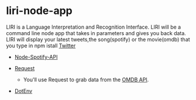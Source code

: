# liri-node-app
LIRI is a Language Interpretation and Recognition Interface. LIRI will be a command line node app that takes in parameters and gives you back data.
LIRI will display your latest tweets,the song(spotify) or the movie(omdb) that you type in
npm istall
[Twitter](https://www.npmjs.com/package/twitter)
   
   * [Node-Spotify-API](https://www.npmjs.com/package/node-spotify-api)
   
   * [Request](https://www.npmjs.com/package/request)

     * You'll use Request to grab data from the [OMDB API](http://www.omdbapi.com).

   * [DotEnv](https://www.npmjs.com/package/dotenv)
     
